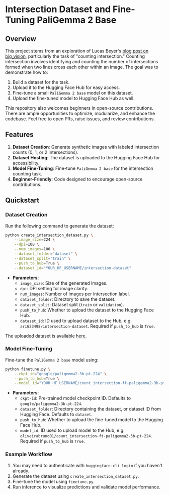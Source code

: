# Intersection Dataset and Fine-Tuning PaliGemma 2 Base

## Overview
This project stems from an exploration of Lucas Beyer's [blog post on big_vision](https://lucasb.eyer.be/articles/bv_tuto.html), particularly the task of "counting intersection." Counting intersection involves identifying and counting the number of intersections formed when two lines cross each other within an image. The goal was to demonstrate how to:

1. Build a dataset for the task.
2. Upload it to the Hugging Face Hub for easy access.
3. Fine-tune a small `PaliGemma 2 base` model on this dataset.
4. Upload the fine-tuned model to Hugging Face Hub as well.

This repository also welcomes beginners in open-source contributions. There are ample opportunities to optimize, modularize, and enhance the codebase. Feel free to open PRs, raise issues, and review contributions.

## Features
1. **Dataset Creation**: Generate synthetic images with labeled intersection counts (0, 1, or 2 intersections).
2. **Dataset Hosting**: The dataset is uploaded to the Hugging Face Hub for accessibility.
3. **Model Fine-Tuning**: Fine-tune `PaliGemma 2 base` for the intersection counting task.
4. **Beginner-Friendly**: Code designed to encourage open-source contributions.

## Quickstart

### Dataset Creation
Run the following command to generate the dataset:

```bash
python create_intersection_dataset.py \
    --image_size=224 \
    --dpi=100 \
    --num_images=100 \
    --dataset_folder="dataset" \
    --dataset_split="train" \
    --push_to_hub=True \
    --dataset_id="YOUR_HF_USERNAME/intersection-dataset"
```

- **Parameters**:
  - `image_size`: Size of the generated images.
  - `dpi`: DPI setting for image clarity.
  - `num_images`: Number of images per intersection label.
  - `dataset_folder`: Directory to save the dataset.
  - `dataset_split`: Dataset split (`train` or `validation`).
  - `push_to_hub`: Whether to upload the dataset to the Hugging Face Hub.
  - `dataset_id`: ID used to upload dataset to the Hub, e.g. `ariG23498/intersection-dataset`. Required if `push_to_hub` is `True`.

The uploaded dataset is available [here](https://huggingface.co/datasets/ariG23498/intersection-dataset).

### Model Fine-Tuning

Fine-tune the `PaliGemma 2 base` model using:

```bash
python finetune.py \
    --ckpt_id="google/paligemma2-3b-pt-224" \
    --push_to_hub=True \
    --model_id="YOUR_HF_USERNAME/count_intersection-ft-paligemma2-3b-pt-224"
```

- **Parameters**:
  - `ckpt-id`: Pre-trained model checkpoint ID. Defaults to `google/paligemma2-3b-pt-224`.
  - `dataset_folder`: Directory containing the dataset, or dataset ID from Hugging Face. Defaults to `dataset`. 
  - `push_to_hub`: Whether to upload the fine-tuned model to the Hugging Face Hub.
  - `model_id`: ID used to upload model to the Hub, e.g. `oliveirabruno01/count_intersection-ft-paligemma2-3b-pt-224`. Required if `push_to_hub` is `True`.

### Example Workflow
1. You may need to authenticate with `huggingface-cli login` if you haven't already. 
2. Generate the dataset using `create_intersection_dataset.py`.
3. Fine-tune the model using `finetune.py`.
4. Run inference to visualize predictions and validate model performance.
